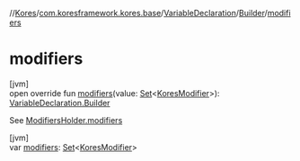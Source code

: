 //[Kores](../../../../index.md)/[com.koresframework.kores.base](../../index.md)/[VariableDeclaration](../index.md)/[Builder](index.md)/[modifiers](modifiers.md)

# modifiers

[jvm]\
open override fun [modifiers](modifiers.md)(value: [Set](https://kotlinlang.org/api/latest/jvm/stdlib/kotlin.collections/-set/index.html)<[KoresModifier](../../-kores-modifier/index.md)>): [VariableDeclaration.Builder](index.md)

See [ModifiersHolder.modifiers](../../-modifiers-holder/modifiers.md)

[jvm]\
var [modifiers](modifiers.md): [Set](https://kotlinlang.org/api/latest/jvm/stdlib/kotlin.collections/-set/index.html)<[KoresModifier](../../-kores-modifier/index.md)>
